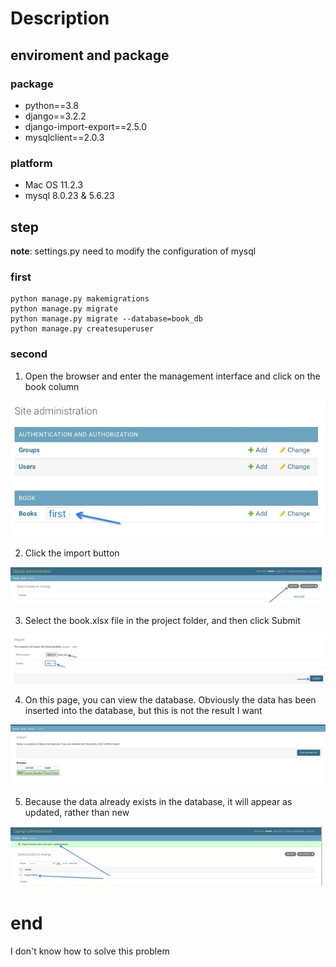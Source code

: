 # Description
## enviroment and package
### package
 - python==3.8
 - django==3.2.2
 - django-import-export==2.5.0
 - mysqlclient==2.0.3
### platform
- Mac OS 11.2.3
- mysql 8.0.23 & 5.6.23
## step
**note**:
settings.py need to modify the configuration of mysql
### first
```
python manage.py makemigrations
python manage.py migrate
python manage.py migrate --database=book_db
python manage.py createsuperuser
```
### second
1. Open the browser and enter the management interface and click on the book column

![first](./images/first.jpg)


2. Click the import button

![second](./images/second.jpg)


3. Select the book.xlsx file in the project folder, and then click Submit

![third](./images/third.jpg)


4. On this page, you can view the database. Obviously the data has been inserted into the database, but this is not the result I want

![fourth](./images/fourth.jpg)


5. Because the data already exists in the database, it will appear as updated, rather than new

![fifth](./images/fifth.jpg)
# end
I don't know how to solve this problem
